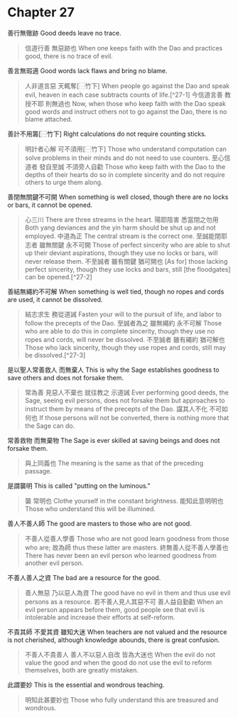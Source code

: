 # Chapter 27

善行無徹跡
Good deeds leave no trace.

> 信道行善
無惡跡也
When one keeps faith with the Dao and practices good,
there is no trace of evil.

善言無瑕適
Good words lack flaws and bring no blame.

> 人非道言惡
天輒奪[⿱竹下]
When people go against the Dao and speak evil,
heaven in each case subtracts counts of life.[^27-1]
今信道言善
教授不耶
則無過也
Now, when those who keep faith with the Dao speak good words
and instruct others not to go against the Dao,
there is no blame attached.

善計不用籌[⿱竹下]
Right calculations do not require counting sticks.

> 明計者心解
可不須用[⿱竹下]
Those who understand computation can solve problems in their minds
and do not need to use counters.
至心信道者
發自至誠
不須旁人自勸
Those who keep faith with the Dao to the depths of their hearts
do so in complete sincerity
and do not require others to urge them along.

善閉無關鍵不可開
When something is well closed, though there are no locks or bars, it cannot be opened.

> 心三川
There are three streams in the heart.
陽耶陰害
悉當閉之勿用
Both yang deviances and the yin harm
should be shut up and not employed.
中道為正
The central stream is the correct one.
至誠能閉耶志者
雖無關鍵
永不可開
Those of perfect sincerity who are able to shut up their deviant aspirations,
though they use no locks or bars,
will never release them.
不至誠者
雖有關鍵
猶可開也
\[As for\] those lacking perfect sincerity,
though they use locks and bars,
still [the floodgates] can be opened.[^27-2]

善結無繩約不可解
When something is well tied, though no ropes and cords are used, it cannot be dissolved.

> 結志求生
務從道誡
Fasten your will to the pursuit of life,
and labor to follow the precepts of the Dao.
至誠者為之
雖無繩約
永不可解
Those who are able to do this in complete sincerity, 
though they use no ropes and cords,
will never be dissolved.
不至誠者
雖有繩約
猶可解也
Those who lack sincerity,
though they use ropes and cords,
still may be dissolved.[^27-3]

是以聖人常善救人
而無棄人
This is why the Sage establishes goodness to save others
and does not forsake them.

> 常為善
見惡人不棄也
就往教之
示道誡
Ever performing good deeds,
the Sage, seeing evil persons, does not forsake them
but approaches to instruct them
by means of the precepts of the Dao.
讜其人不化
不可如何也
If those persons will not be converted,
there is nothing more that the Sage can do.

常善救物
而無棄物
The Sage is ever skilled at saving beings
and does not forsake them.

> 與上同義也
The meaning is the same as that of the preceding passage.

是謂襲明
This is called "putting on the luminous."

> 襲
常明也
Clothe yourself
in the constant brightness.
能知此意明明也
Those who understand this will be illumined.

善人不善人師
The good are masters to those who are not good.

> 不善人從善人學善
Those who are not good learn goodness from those who are;
故為師
thus these latter are masters.
終無善人從不善人學善也
There has never been an evil person who learned goodness from another evil person.

不善人善人之資
The bad are a resource for the good.

> 善人無惡
乃以惡人為資
The good have no evil in them
and thus use evil persons as a resource.
若不善人見人其惡不可
善人益自勤勸
When an evil person appears before them, good people see that evil is intolerable
and increase their efforts at self-reform.

不貴其師
不愛其資
雖知大迷
When teachers are not valued
and the resource is not cherished,
although knowledge abounds, there is great confusion.

> 不善人不貴善人
善人不以惡人自改
皆為大迷也
When the evil do not value the good
and when the good do not use the evil to reform themselves,
both are greatly mistaken.

此謂要妙
This is the essential and wondrous teaching.

> 明知此甚要妙也
Those who fully understand this are treasured and wondrous.
